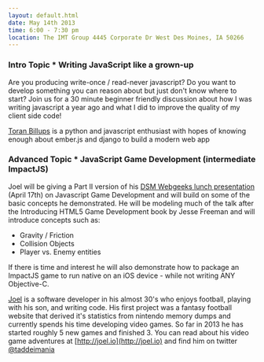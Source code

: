 ```yaml
---
layout: default.html
date: May 14th 2013
time: 6:00 - 7:30 pm
location: The IMT Group 4445 Corporate Dr West Des Moines, IA 50266
---
```


### Intro Topic * Writing JavaScript like a grown-up

Are you producing write-once / read-never javascript? Do you want to
develop something you can reason about but just don't know where to start?
Join us for a 30 minute beginner friendly discussion about how I was writing
javascript a year ago and what I did to improve the quality of my client side
code!

[Toran Billups](http://toranbillups.com) is a python and javascript
enthusiast with hopes of knowing enough about ember.js and django to build a
modern web app

### Advanced Topic * JavaScript Game Development (intermediate ImpactJS)

Joel will be giving a Part II version of his [DSM Webgeeks lunch presentation](http://www.dsmwebgeeks.com/2013/04/javascript-game-development-%E2%80%93-lunch-meeting-wed-april-17th/)
(April 17th) on Javascript Game Development and will build on some of the basic
concepts he demonstrated.  He will be modeling much of the talk after the Introducing
HTML5 Game Development book by Jesse Freeman and will introduce concepts such as: 

- Gravity / Friction
- Collision Objects
- Player vs. Enemy entities

If there is time and interest he will also demonstrate how to package an ImpactJS
game to run native on an iOS device - while not writing ANY Objective-C.

[Joel](http://joel.io) is a software developer in his almost 30's who enjoys
football, playing with his son, and writing code.  His first project was a
fantasy football website that derived it's statistics from nintendo memory
dumps and currently spends his time developing video games.  So far in 2013
he has started roughly 5 new games and finished 3.  You can read about his
video game adventures at [http://joel.io](http://joel.io) and find him on
twitter [@taddeimania](https://twitter.com/taddeimania)
